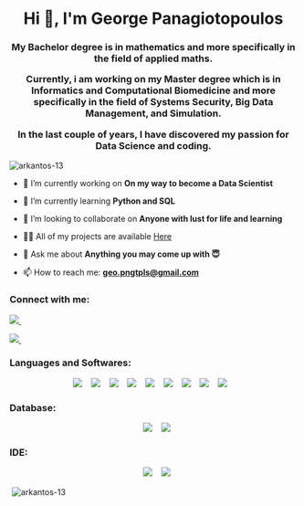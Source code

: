 <h1 align="center">Hi 👋, I'm George Panagiotopoulos</h1>

<h3 align="center">
  
   My Bachelor degree is in mathematics and more specifically in the field of applied maths.
  
  
   Currently, i am working on my Master degree which is in Informatics and Computational Biomedicine and more specifically in the field of Systems Security, Big Data Management, and Simulation.
 
   In the last couple of years, I have discovered my passion for Data Science and coding. 
  

</h3>
   
   

<p align="left"> <img src="https://komarev.com/ghpvc/?username=arkantos-13&label=Profile%20views&color=0e75b6&style=flat" alt="arkantos-13" /> </p>


- 🔭 I’m currently working on **On my way to become a Data Scientist**

- 🌱 I’m currently learning **Python and SQL**

- 👯 I’m looking to collaborate on **Anyone with lust for life and learning**

- 👨‍💻 All of my projects are available [Here](https://github.com/Arkantos-13?tab=repositories)

- 💬 Ask me about **Anything you may come up with :innocent:**

- 📫 How to reach me: **geo.pngtpls@gmail.com**



<h3 align="left">Connect with me:</h3>

<p align='center'>
  
  <a href="mailto:geo.pngtpls@gmail.com?subject=github_message"><img src="https://img.shields.io/badge/Gmail-EA4335?style=for-the-badge&logo=gmail&logoColor=white" />                </a>&nbsp;&nbsp;&nbsp;
   
  <a href="https://www.linkedin.com/in/geopanagiotopoulos/">
        <img src="https://img.shields.io/badge/linkedin-%230077B5.svg?&style=for-the-badge&logo=linkedin&logoColor=white" />
      </a>&nbsp;&nbsp;
   
</p>


<h3 align="left">Languages and Softwares:</h3>


<p align='center'>
   <img src="https://img.shields.io/badge/Python-3776AB?style=for-the-badge&logo=python&logoColor=white" />
  </a>&nbsp;&nbsp;
     <img src="https://img.shields.io/badge/Pandas-2C2D72?style=for-the-badge&logo=pandas&logoColor=white" />
  </a>&nbsp;&nbsp;
     <img src="https://img.shields.io/badge/Numpy-777BB4?style=for-the-badge&logo=numpy&logoColor=white" />
  </a>&nbsp;&nbsp;
     <img src="https://img.shields.io/badge/SciPy-654FF0?style=for-the-badge&logo=SciPy&logoColor=white" />
  </a>&nbsp;&nbsp;
     <img src="https://img.shields.io/badge/scikit_learn-F7931E?style=for-the-badge&logo=scikit-learn&logoColor=white" />
  </a>&nbsp;&nbsp;
     <img src="https://img.shields.io/badge/TensorFlow-FF6F00?style=for-the-badge&logo=TensorFlow&logoColor=white" />
  </a>&nbsp;&nbsp;
     <img src="https://img.shields.io/badge/Plotly-239120?style=for-the-badge&logo=plotly&logoColor=white" />
  </a>&nbsp;&nbsp;
     <img src="https://img.shields.io/badge/PyTorch-EE4C2C?style=for-the-badge&logo=PyTorch&logoColor=white" />
  </a>&nbsp;&nbsp;
     <img src="https://img.shields.io/badge/Keras-D00000?style=for-the-badge&logo=Keras&logoColor=white" />
  </a>&nbsp;&nbsp;
     
</p>



<h3 align="left">Database:</h3>
<p align='center'>
     </a>&nbsp;&nbsp;
     <img src="https://img.shields.io/badge/MySQL-00000F?style=for-the-badge&logo=mysql&logoColor=white" />
      </a>&nbsp;&nbsp;
     <img src="https://img.shields.io/badge/PostgreSQL-316192?style=for-the-badge&logo=postgresql&logoColor=white" />

</p>



<h3 align="left">IDE:</h3>
<p align='center'>
     </a>&nbsp;&nbsp;
     <img src="https://img.shields.io/badge/Jupyter-F37626.svg?&style=for-the-badge&logo=Jupyter&logoColor=white" />
      </a>&nbsp;&nbsp;
     <img src="https://img.shields.io/badge/pycharm-143?style=for-the-badge&logo=pycharm&logoColor=black&color=black&labelColor=green" />

</p>

<p>&nbsp;<img align="center" src="https://github-readme-stats.vercel.app/api?username=arkantos-13&show_icons=true&locale=en" alt="arkantos-13" /></p>

